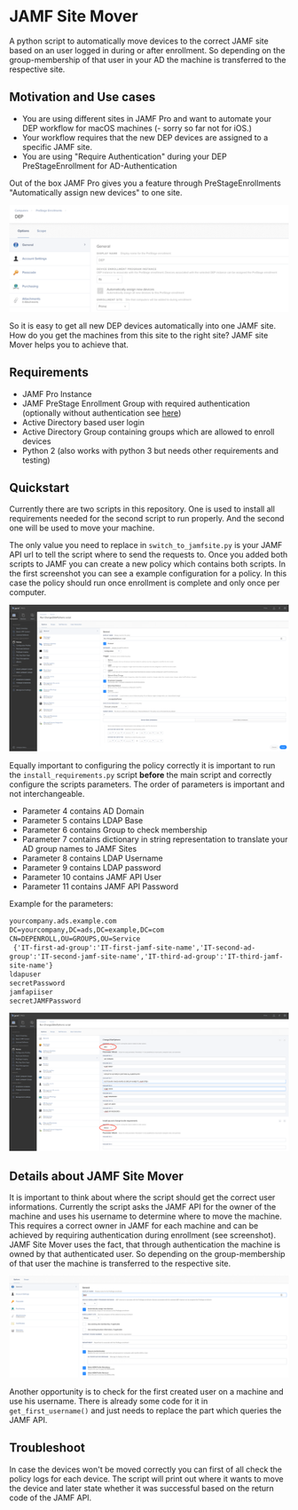 # JAMF Site Mover
A python script to automatically move devices to the correct JAMF site based on
an user logged in during or after enrollment. So depending on the
group-membership of that user in your AD the machine is transferred to the
respective site.

## Motivation and Use cases
*   You are using different sites in JAMF Pro and want to automate your DEP workflow for macOS machines  (- sorry so far not for iOS.)
*   Your workflow requires that the new DEP devices are assigned to a specific JAMF site.
*   You are using "Require Authentication" during your DEP PreStageEnrollment for AD-Authentication

Out of the box JAMF Pro gives you a feature through PreStageEnrollments "Automatically assign new devices" to one site.

![alt text](img/ScreenShot-jamf-preStage-enrollment2.png "PreStage Enrollment")

So it is easy to get all new DEP devices automatically into one JAMF site. How do you get the machines from this site to the right site? JAMF site Mover helps you to achieve that.

## Requirements
*   JAMF Pro Instance
*   JAMF PreStage Enrollment Group with required authentication (optionally without authentication see [here](#details-about-jamf-site-mover))
*   Active Directory based user login
*   Active Directory Group containing groups which are allowed to enroll devices
*   Python 2 (also works with python 3 but needs other requirements and testing)

## Quickstart
Currently there are two scripts in this repository. One is used to install all
requirements needed for the second script to run properly. And the second one
will be used to move your machine.

The only value you need to replace
in `switch_to_jamfsite.py` is your JAMF API url to tell the script where to
send the requests to.
Once you added both scripts to JAMF you can create a new policy which contains
both scripts.
In the first screenshot you can see a example configuration for
a policy. In this case the policy should run once enrollment is complete and
only once per computer.

![alt text](img/ScreenShot-jamf-policy-config.png "JAMF Policy Config")

Equally important to configuring the policy correctly it is important to run
the `install_requirements.py` script **before** the main script and correctly
configure the scripts parameters.
The order of parameters is important and not interchangeable.

*   Parameter 4 contains AD Domain
*   Parameter 5 contains LDAP Base
*   Parameter 6 contains Group to check membership
*   Parameter 7  contains dictionary in string representation to translate your
AD group names to JAMF Sites
*   Parameter 8 contains LDAP Username
*   Parameter 9 contains LDAP password
*   Parameter 10 contains JAMF API User
*   Parameter 11 contains JAMF API Password

Example for the parameters:
```
yourcompany.ads.example.com
DC=yourcompany,DC=ads,DC=example,DC=com
CN=DEPENROLL,OU=GROUPS,OU=Service
 {'IT-first-ad-group':'IT-first-jamf-site-name','IT-second-ad-group':'IT-second-jamf-site-name','IT-third-ad-group':'IT-third-jamf-site-name'}
ldapuser
secretPassword
jamfapiiser
secretJAMFPassword
```

![alt text](img/ScreenShot-jamf-script-config.png "JAMF Script Config")

## Details about JAMF Site Mover
It is important to think about where the script should get the correct user
informations. Currently the script asks the JAMF API for the owner of the
machine and uses his username to determine where to move the machine. This
requires a correct owner in JAMF for each machine and can be achieved by
requiring authentication during enrollment (see screenshot). JAMF Site Mover
uses the fact, that through authentication the machine is owned by that
authenticated user. So depending on the group-membership of that user the
machine is transferred to the respective site.

![alt text](img/ScreenShot-jamf-preStage-enrollment.png "PreStage Enrollment")

Another opportunity is to check for the first created user on a machine and use
his username. There is already some code for it in `get_first_username()`
and just needs to replace the part which queries the JAMF API.

## Troubleshoot
In case the devices won't be moved correctly you can first of all check the
policy logs for each device. The script will print out where it wants to move
the device and later state whether it was successful based on the return code
of the JAMF API.
